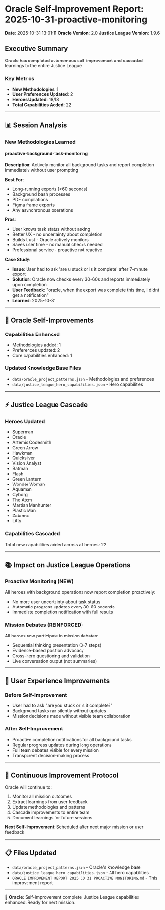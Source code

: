 # Oracle Self-Improvement Report: 2025-10-31-proactive-monitoring

**Date**: 2025-10-31 13:01:11
**Oracle Version**: 2.0
**Justice League Version**: 1.9.6

## Executive Summary

Oracle has completed autonomous self-improvement and cascaded learnings to the entire Justice League.

### Key Metrics
- **New Methodologies**: 1
- **User Preferences Updated**: 2
- **Heroes Updated**: 18/18
- **Total Capabilities Added**: 22

---

## 📊 Session Analysis

### New Methodologies Learned

#### proactive-background-task-monitoring

**Description**: Actively monitor all background tasks and report completion immediately without user prompting

**Best For**:
- Long-running exports (>60 seconds)
- Background bash processes
- PDF compilations
- Figma frame exports
- Any asynchronous operations

**Pros**:
- User knows task status without asking
- Better UX - no uncertainty about completion
- Builds trust - Oracle actively monitors
- Saves user time - no manual checks needed
- Professional service - proactive not reactive

**Case Study**:
- **Issue**: User had to ask 'are u stuck or is it complete' after 7-minute export
- **Solution**: Oracle now checks every 30-60s and reports immediately upon completion
- **User Feedback**: "oracle, when the export was complete this time, i didnt get a notification"
- **Learned**: 2025-10-31

---

## 🔮 Oracle Self-Improvements

### Capabilities Enhanced
- Methodologies added: 1
- Preferences updated: 2
- Core capabilities enhanced: 1

### Updated Knowledge Base Files
- `data/oracle_project_patterns.json` - Methodologies and preferences
- `data/justice_league_hero_capabilities.json` - Hero capabilities

---

## ⚡ Justice League Cascade

### Heroes Updated
- Superman
- Oracle
- Artemis Codesmith
- Green Arrow
- Hawkman
- Quicksilver
- Vision Analyst
- Batman
- Flash
- Green Lantern
- Wonder Woman
- Aquaman
- Cyborg
- The Atom
- Martian Manhunter
- Plastic Man
- Zatanna
- Litty

### Capabilities Cascaded
Total new capabilities added across all heroes: 22

---

## 📚 Impact on Justice League Operations

### Proactive Monitoring (NEW)
All heroes with background operations now report completion proactively:
- No more user uncertainty about task status
- Automatic progress updates every 30-60 seconds
- Immediate completion notification with full results

### Mission Debates (REINFORCED)
All heroes now participate in mission debates:
- Sequential thinking presentation (3-7 steps)
- Evidence-based position advocacy
- Cross-hero questioning and validation
- Live conversation output (not summaries)

---

## 🎯 User Experience Improvements

### Before Self-Improvement
- User had to ask "are you stuck or is it complete?"
- Background tasks ran silently without updates
- Mission decisions made without visible team collaboration

### After Self-Improvement
- Proactive completion notifications for all background tasks
- Regular progress updates during long operations
- Full team debates visible for every mission
- Transparent decision-making process

---

## 🔄 Continuous Improvement Protocol

Oracle will continue to:
1. Monitor all mission outcomes
2. Extract learnings from user feedback
3. Update methodologies and patterns
4. Cascade improvements to entire team
5. Document learnings for future sessions

**Next Self-Improvement**: Scheduled after next major mission or user feedback

---

## 📋 Files Updated

- `data/oracle_project_patterns.json` - Oracle's knowledge base
- `data/justice_league_hero_capabilities.json` - All hero capabilities
- `ORACLE_IMPROVEMENT_REPORT_2025_10_31_PROACTIVE_MONITORING.md` - This improvement report

---

**🔮 Oracle**: Self-improvement complete. Justice League capabilities enhanced. Ready for next mission.
